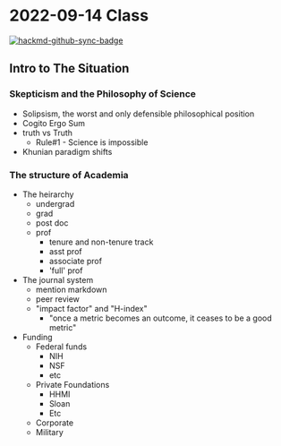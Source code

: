 # 2022-09-14 Class

[![hackmd-github-sync-badge](https://hackmd.io/ZIqQSjAGRVi95Jap4cIcwA/badge)](https://hackmd.io/ZIqQSjAGRVi95Jap4cIcwA)


## Intro to The Situation

### Skepticism and the Philosophy of Science

- Solipsism, the worst and only defensible philosophical position
- Cogito Ergo Sum
- truth vs Truth
    - Rule#1 - Science is impossible
- Khunian paradigm shifts

### The structure of Academia
- The heirarchy
    - undergrad
    - grad
    - post doc
    - prof
        - tenure and non-tenure track
        - asst prof
        - associate prof
        - 'full' prof
- The journal system 
    - mention markdown
    - peer review
    - "impact factor" and "H-index"
        - "once a metric becomes an outcome, it ceases to be a good metric"
- Funding
    - Federal funds
        - NIH
        - NSF
        - etc
    - Private Foundations
        - HHMI
        - Sloan
        - Etc
    - Corporate
    - Military
